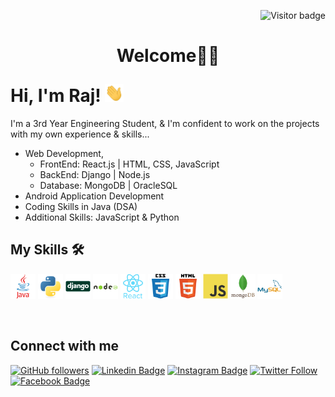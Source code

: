 <p  align="right"><img src="https://visitor-badge.laobi.icu/badge?page_id=AyeRaj" alt="Visitor badge"/>

# <p align="center"> Welcome🙏🏻 </p> Hi, I'm Raj! <img src="https://raw.githubusercontent.com/ABSphreak/ABSphreak/master/gifs/Hi.gif" width="30px" />
I'm a 3rd Year Engineering Student, & I'm confident to work on the projects with my own experience & skills...

- Web Development,
    - FrontEnd: React.js | HTML, CSS, JavaScript
    - BackEnd: Django | Node.js
    - Database: MongoDB | OracleSQL
- Android Application Development
- Coding Skills in Java (DSA)
- Additional Skills: JavaScript & Python


## My Skills 🛠

<p align="left">
<img src="https://github.com/devicons/devicon/blob/master/icons/java/java-original-wordmark.svg" alt="Java" width="40" height="40"/>

<img src="https://github.com/devicons/devicon/blob/master/icons/python/python-original.svg" alt="python" width="40" height="40"/>

<img src="https://github.com/devicons/devicon/blob/master/icons/django/django-original.svg" alt="django" width="40" height="40"/> 

<img src="https://github.com/devicons/devicon/blob/master/icons/nodejs/nodejs-original-wordmark.svg" alt="nodejs" width="40" height="40"/> 
 
<img src="https://github.com/devicons/devicon/blob/master/icons/react/react-original-wordmark.svg" alt="react" width="40" height="40"/> 
 
<img src="https://github.com/devicons/devicon/blob/master/icons/css3/css3-original-wordmark.svg" alt="css3" width="40" height="40"/> 

<img src="https://github.com/devicons/devicon/blob/master/icons/html5/html5-original-wordmark.svg" alt="html5" width="40" height="40"/> 
<img src="https://github.com/devicons/devicon/blob/master/icons/javascript/javascript-original.svg" alt="javascript" width="40" height="40"/>  
<img src="https://github.com/devicons/devicon/blob/master/icons/mongodb/mongodb-original-wordmark.svg" alt="mongodb" width="40" height="40"/> 
<img src="https://github.com/devicons/devicon/blob/master/icons/mysql/mysql-original-wordmark.svg" alt="mysql" width="40" height="40"/> 


</p>

<br/>

## Connect with me

[![GitHub followers](https://img.shields.io/github/followers/AyeRaj?style=social)](https://www.github.com/AyeRaj) [![Linkedin Badge](https://img.shields.io/badge/-AyeRajKumar-blue?style=flat-square&logo=Linkedin&logoColor=white&link=https://www.linkedin.com/in/ayerajkumar/)](https://www.linkedin.com/in/ayerajkumar/) [![Instagram Badge](https://img.shields.io/badge/-HeyRajSingh-black?style=flat-square&logo=Instagram&logoColor=white&link=https://www.instagram.com/heyrajsingh/)](https://www.instagram.com/heyrajsingh/) [![Twitter Follow](https://img.shields.io/twitter/follow/AyeRajSingh?style=social)](https://www.twitter.com/AyeRajSingh) [![Facebook Badge](https://img.shields.io/badge/-HeyRajSingh-blue?style=flat-square&logo=Facebook&logoColor=white&link=https://www.facebook.com/heyrajsingh)](https://www.facebook.com/heyrajsingh)



